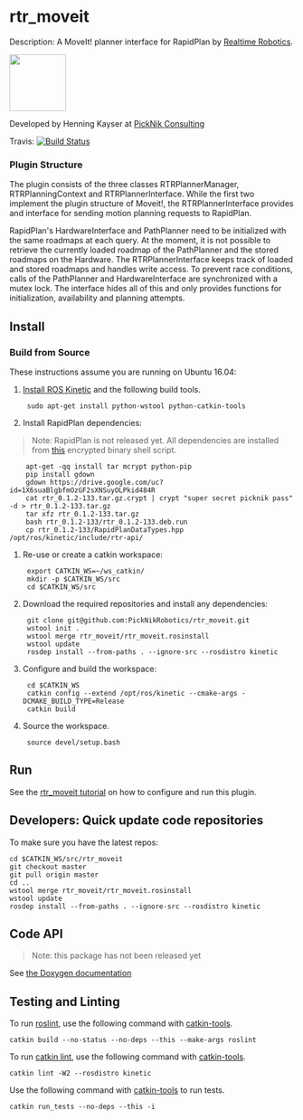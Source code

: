 # rtr_moveit

Description: A MoveIt! planner interface for RapidPlan by [Realtime Robotics](http://rtr.ai/).

<img src="https://picknik.ai/images/logo.jpg" width="100">

Developed by Henning Kayser at [PickNik Consulting](http://picknik.ai/)

Travis:
[![Build Status](https://travis-ci.com/PickNikRobotics/rtr_moveit.svg?token=o9hPQnr2kShM9ckDs6J8&branch=master)](https://travis-ci.com/PickNikRobotics/rtr_moveit)

### Plugin Structure

The plugin consists of the three classes RTRPlannerManager, RTRPlanningContext and RTRPlannerInterface.
While the first two implement the plugin structure of Moveit!, the RTRPlannerInterface provides and interface for sending motion planning requests to RapidPlan.

RapidPlan's HardwareInterface and PathPlanner need to be initialized with the same roadmaps at each query.
At the moment, it is not possible to retrieve the currently loaded roadmap of the PathPlanner and the stored roadmaps on the Hardware.
The RTRPlannerInterface keeps track of loaded and stored roadmaps and handles write access.
To prevent race conditions, calls of the PathPlanner and HardwareInterface are synchronized with a mutex lock.
The interface hides all of this and only provides functions for initialization, availability and planning attempts.

## Install

### Build from Source

These instructions assume you are running on Ubuntu 16.04:

1. [Install ROS Kinetic](http://wiki.ros.org/kinetic/Installation/Ubuntu) and the following build tools.

        sudo apt-get install python-wstool python-catkin-tools

1. Install RapidPlan dependencies:

> Note: RapidPlan is not released yet. All dependencies are installed from [this](https://drive.google.com/uc?id=1X6suaBlgbfmOzGF2sXNSuyOLPkid484R) encrypted binary shell script.

        apt-get -qq install tar mcrypt python-pip
        pip install gdown
        gdown https://drive.google.com/uc?id=1X6suaBlgbfmOzGF2sXNSuyOLPkid484R
        cat rtr_0.1.2-133.tar.gz.crypt | crypt "super secret picknik pass" -d > rtr_0.1.2-133.tar.gz
        tar xfz rtr_0.1.2-133.tar.gz
        bash rtr_0.1.2-133/rtr_0.1.2-133.deb.run
        cp rtr_0.1.2-133/RapidPlanDataTypes.hpp /opt/ros/kinetic/include/rtr-api/
        
1. Re-use or create a catkin workspace:

        export CATKIN_WS=~/ws_catkin/
        mkdir -p $CATKIN_WS/src
        cd $CATKIN_WS/src

1. Download the required repositories and install any dependencies:

        git clone git@github.com:PickNikRobotics/rtr_moveit.git
        wstool init .
        wstool merge rtr_moveit/rtr_moveit.rosinstall
        wstool update
        rosdep install --from-paths . --ignore-src --rosdistro kinetic

1. Configure and build the workspace:

        cd $CATKIN_WS
        catkin config --extend /opt/ros/kinetic --cmake-args -DCMAKE_BUILD_TYPE=Release
        catkin build

1. Source the workspace.

        source devel/setup.bash

## Run

See the [rtr_moveit tutorial](https://github.com/PickNikRobotics/rtr_moveit/blob/pr-tutorial/rtr_moveit_tutorial/rtr_moveit_tutorial.rst) on how to configure and run this plugin. 

## Developers: Quick update code repositories

To make sure you have the latest repos:

    cd $CATKIN_WS/src/rtr_moveit
    git checkout master
    git pull origin master
    cd ..
    wstool merge rtr_moveit/rtr_moveit.rosinstall
    wstool update
    rosdep install --from-paths . --ignore-src --rosdistro kinetic

## Code API

> Note: this package has not been released yet

See [the Doxygen documentation](http://docs.ros.org/kinetic/api/rtr_moveit/html/anotated.html)

## Testing and Linting

To run [roslint](http://wiki.ros.org/roslint), use the following command with [catkin-tools](https://catkin-tools.readthedocs.org/).

    catkin build --no-status --no-deps --this --make-args roslint

To run [catkin lint](https://pypi.python.org/pypi/catkin_lint), use the following command with [catkin-tools](https://catkin-tools.readthedocs.org/).

    catkin lint -W2 --rosdistro kinetic

Use the following command with [catkin-tools](https://catkin-tools.readthedocs.org/) to run tests.

    catkin run_tests --no-deps --this -i
